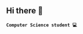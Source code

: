 ## Hi there 👋
**`Computer Science student 💻`**

<!--      
**guillermoar26/guillermoar26** is a ✨ _special_ ✨ repository because its `README.md` (this file) appears on your GitHub profile.


